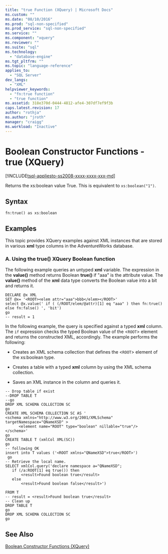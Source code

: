 ```yaml
---
title: "true Function (XQuery) | Microsoft Docs"
ms.custom: ""
ms.date: "08/10/2016"
ms.prod: "sql-non-specified"
ms.prod_service: "sql-non-specified"
ms.service: ""
ms.component: "xquery"
ms.reviewer: ""
ms.suite: "sql"
ms.technology: 
  - "database-engine"
ms.tgt_pltfrm: ""
ms.topic: "language-reference"
applies_to: 
  - "SQL Server"
dev_langs: 
  - "XML"
helpviewer_keywords: 
  - "fn:true function"
  - "true function"
ms.assetid: 318e370d-0444-4812-afe4-307df7ef9f3b
caps.latest.revision: 17
author: "rothja"
ms.author: "jroth"
manager: "craigg"
ms.workload: "Inactive"
---
```

# Boolean Constructor Functions - true (XQuery)
[!INCLUDE[tsql-appliesto-ss2008-xxxx-xxxx-xxx-md](../includes/tsql-appliesto-ss2008-xxxx-xxxx-xxx-md.md)]

  Returns the xs:boolean value True. This is equivalent to `xs:boolean("1")`.  
  
## Syntax  
  
```  
fn:true() as xs:boolean  
```  
  
## Examples  
 This topic provides XQuery examples against XML instances that are stored in various **xml** type columns in the AdventureWorks database.  
  
### A. Using the true() XQuery Boolean function  
 The following example queries an untyped **xml** variable. The expression in the **value()** method returns Boolean **true()** if "aaa" is the attribute value. The **value()** method of the **xml** data type converts the Boolean value into a bit and returns it.  
  
```  
DECLARE @x XML  
SET @x= '<ROOT><elem attr="aaa">bbb</elem></ROOT>'  
select @x.value(' if ( (/ROOT/elem/@attr)[1] eq "aaa" ) then fn:true() else fn:false() ', 'bit')  
go  
-- result = 1  
```  
  
 In the following example, the query is specified against a typed **xml** column. The `if` expression checks the typed Boolean value of the <`ROOT`> element and returns the constructed XML, accordingly. The example performs the following:  
  
-   Creates an XML schema collection that defines the <`ROOT`> element of the xs:boolean type.  
  
-   Creates a table with a typed **xml** column by using the XML schema collection.  
  
-   Saves an XML instance in the column and queries it.  
  
```  
-- Drop table if exist  
--DROP TABLE T  
--go  
DROP XML SCHEMA COLLECTION SC  
go  
CREATE XML SCHEMA COLLECTION SC AS '  
<schema xmlns="http://www.w3.org/2001/XMLSchema"  
targetNamespace="QNameXSD" >  
      <element name="ROOT" type="boolean" nillable="true"/>  
</schema>'  
go  
CREATE TABLE T (xmlCol XML(SC))  
go  
-- following OK  
insert into T values ('<ROOT xmlns="QNameXSD">true</ROOT>')  
 go  
-- Retrieve the local name.   
SELECT xmlCol.query('declare namespace a="QNameXSD";   
   if (/a:ROOT[1] eq true()) then  
       <result>Found boolean true</result>  
   else  
       <result>Found boolean false</result>')  
  
FROM T  
-- result = <result>Found boolean true</result>  
-- Clean up  
DROP TABLE T  
go  
DROP XML SCHEMA COLLECTION SC  
go  
```  
  
## See Also  
 [Boolean Constructor Functions &#40;XQuery&#41;](http://msdn.microsoft.com/library/fa907f39-d4b7-4495-b829-c788928e0f64)  
  
  
